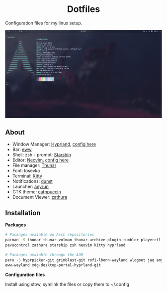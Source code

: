 <h1 align="center">Dotfiles</h1>

Configuration files for my linux setup.

![](https://raw.githubusercontent.com/brunoanesio/hyprland-config/main/screenshot/hyprland.png)

## About

- Window Manager: [Hyprland](https://github.com/hyprwm/Hyprland), [config here](https://github.com/brunoanesio/hyprland-config)
- Bar: [eww](https://github.com/elkowar/eww)
- Shell: zsh - prompt: [Starship](https://github.com/starship/starship)
- Editor: [Neovim](https://github.com/neovim/neovim), [config here](https://github.com/brunoanesio/nvim-config)
- File manager: [Thunar](https://gitlab.xfce.org/xfce/thunar)
- Font: Iosevka
- Terminal: [Kitty](https://github.com/kovidgoyal/kitty/)
- Notifications: [dunst](https://github.com/dunst-project/dunst)
- Launcher: [anyrun](https://github.com/Kirottu/anyrun)
- GTK theme: [catppuccin](https://github.com/catppuccin/gtk)
- Document Viewer: [zathura](https://git.pwmt.org/pwmt/zathura)

## Installation

**Packages**

```bash
# Packages avaiable on Arch repositories
pacman -S thunar thunar-volman thunar-archive-plugin tumbler playerctl dunst polkit-kde-agent \
pavucontrol zathura starship zsh neovim kitty hyprland
```

```bash
# Packages avaiable through the AUR
paru -S hyprpicker-git grimblast-git rofi-lbonn-wayland wlogout jaq anyrun-git swww \
eww-wayland xdg-desktop-portal-hyprland-git
```

**Configuration files**

Install using stow, symlink the files or copy them to ~/.config
